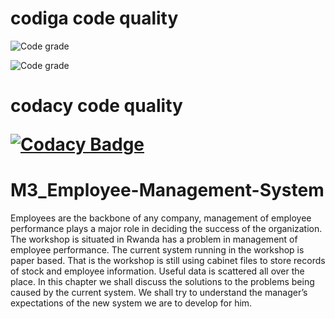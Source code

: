<h1>codiga code quality</h1>
 
![Code grade](https://api.codiga.io/project/31983/score/svg)
 
 ![Code grade](https://api.codiga.io/project/31983/status/svg)
 
<h1>codacy code quality
  
  [![Codacy Badge](https://app.codacy.com/project/badge/Grade/92a8ffefc0f64167a33b00d80a1bf6d5)](https://www.codacy.com/gh/ChandraSekharKarri/M3_Employee-Management-System_Utility/dashboard?utm_source=github.com&amp;utm_medium=referral&amp;utm_content=ChandraSekharKarri/M3_Employee-Management-System_Utility&amp;utm_campaign=Badge_Grade)

# M3_Employee-Management-System

Employees are the backbone of any company, management of employee performance plays a major role in
deciding the success of the organization. The workshop is situated in Rwanda has a problem in
management of employee performance. The current system running in the workshop is paper based. That
is the workshop is still using cabinet files to store records of stock and employee information. Useful data
is scattered all over the place. In this chapter we shall discuss the solutions to the problems being caused by
the current system. We shall try to understand the manager’s expectations of the new system we are to
develop for him.
